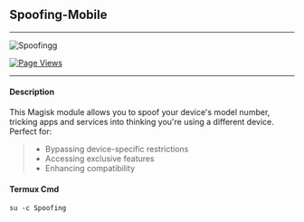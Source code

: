 ## Spoofing-Mobile

---

![Spoofingg](https://github.com/user-attachments/assets/c8d22cc1-f663-440e-bdca-082c070aa02f)

[![Page Views](https://hits.seeyoufarm.com/api/count/incr/badge.svg?url=https%3A%2F%2Fgithub.com%2FKyliekyler%2FMAGNETAR&count_bg=%2379C83D&title_bg=%23555555&icon=github.svg&icon_color=%23E7E7E7&title=Page+Views&edge_flat=false)](https://hits.seeyoufarm.com)



---

#### Description
<p> This Magisk module allows you to spoof your device's model number, tricking apps and services into thinking you're using a different device. Perfect for: </p>

> - Bypassing device-specific restrictions
> - Accessing exclusive features
> - Enhancing compatibility


#### Termux Cmd
```
su -c Spoofing
```
